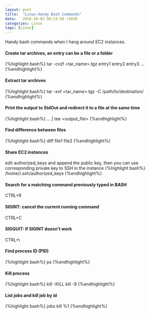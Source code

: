 ```yaml
---
layout: post
title:  "Linux-Handy Bash Commands"
date:   2016-10-03 00:21:56 +1030
categories: Linux
tags: [Linux]
---
```

Handy bash commands when I hang around EC2 instances.
<!--summary break-->


#### Create tar archives, an entry can be a file or a folder
{%highlight bash%}
tar -cvzf <tar_name>.tgz entry1 entry2 entry3 ...
{%endhighlight%}

#### Extract tar archives
{%highlight bash%}
tar -xvf <tar_name>.tgz -C /path/to/destination/
{%endhighlight%}

#### Print the output to StdOut and redirect it to a file at the same time
{%highlight bash%}
... | tee <output_file>
{%endhighlight%}

#### Find difference between files
{%highlight bash%}
diff file1 file2
{%endhighlight%}

#### Share EC2 instances
edit authorized_keys and append the public key, then you can use corresponding private key to SSH in the instance
{%highlight bash%}
/home/<user>/.ssh/authorized_keys
{%endhighlight%}

#### Search for a matching command previously typed in BASH
CTRL+R

#### SIGINT: cancel the current running command
CTRL+C

#### SIGQUIT: If SIGINT doesn't work
CTRL+\

#### Find process ID (PID)
{%highlight bash%}
ps
{%endhighlight%}

#### Kill process
{%highlight bash%}
kill -KILL <PID>
kill -9 <PID>
{%endhighlight%}

#### List jobs and kill job by id
{%highlight bash%}
jobs
kill %1
{%endhighlight%}